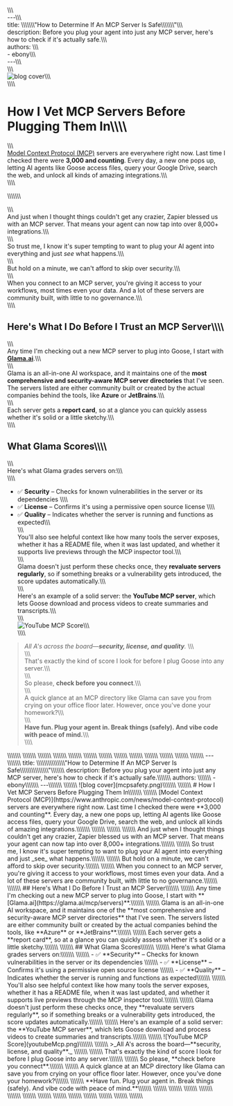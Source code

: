 \\\\\\\
---\\\\\\\
title: \\\\\\\\\\\\\\\"How to Determine If An MCP Server Is Safe\\\\\\\\\\\\\\\"\\\\\\\
description: Before you plug your agent into just any MCP server, here's how to check if it's actually safe.\\\\\\\
authors: \\\\\\\
    - ebony\\\\\\\
---\\\\\\\
\\\\\\\
![blog cover](mcpsafety.png)\\\\\\\
\\\\\\\
# How I Vet MCP Servers Before Plugging Them In\\\\\\\
\\\\\\\
[Model Context Protocol (MCP)](https://www.anthropic.com/news/model-context-protocol) servers are everywhere right now. Last time I checked there were **3,000 and counting**. Every day, a new one pops up, letting AI agents like Goose access files, query your Google Drive, search the web, and unlock all kinds of amazing integrations.\\\\\\\
\\\\\\\
<!--truncate-->\\\\\\\
\\\\\\\
And just when I thought things couldn't get any crazier, Zapier blessed us with an MCP server. That means your agent can now tap into over 8,000+ integrations.\\\\\\\
\\\\\\\
So trust me, I know it's super tempting to want to plug your AI agent into everything and just _see_ what happens.\\\\\\\
\\\\\\\
But hold on a minute, we can't afford to skip over security.\\\\\\\
\\\\\\\
When you connect to an MCP server, you're giving it access to your workflows, most times even your data. And a lot of these servers are community built, with little to no governance.\\\\\\\
\\\\\\\
## Here's What I Do Before I Trust an MCP Server\\\\\\\
\\\\\\\
Any time I'm checking out a new MCP server to plug into Goose, I start with **[Glama.ai](https://glama.ai/mcp/servers)**.\\\\\\\
\\\\\\\
Glama is an all-in-one AI workspace, and it maintains one of the **most comprehensive and security-aware MCP server directories** that I've seen. The servers listed are either community built or created by the actual companies behind the tools, like **Azure** or **JetBrains**.\\\\\\\
\\\\\\\
Each server gets a **report card**, so at a glance you can quickly assess whether it's solid or a little sketchy.\\\\\\\
\\\\\\\
## What Glama Scores\\\\\\\
\\\\\\\
Here's what Glama grades servers on:\\\\\\\
\\\\\\\
- ✅ **Security** – Checks for known vulnerabilities in the server or its dependencies  \\\\\\\
- ✅ **License** – Confirms it's using a permissive open source license  \\\\\\\
- ✅ **Quality** – Indicates whether the server is running and functions as expected\\\\\\\
\\\\\\\
You'll also see helpful context like how many tools the server exposes, whether it has a README file, when it was last updated, and whether it supports live previews through the MCP inspector tool.\\\\\\\
\\\\\\\
Glama doesn't just perform these checks once, they **revaluate servers regularly**, so if something breaks or a vulnerability gets introduced, the score updates automatically.\\\\\\\
\\\\\\\
Here's an example of a solid server: the **YouTube MCP server**, which lets Goose download and process videos to create summaries and transcripts.\\\\\\\
\\\\\\\
![YouTube MCP Score](youtubeMcp.png)\\\\\\\
\\\\\\\
>_All A's across the board—**security, license, and quality**._  \\\\\\\
\\\\\\\
That's exactly the kind of score I look for before I plug Goose into any server.\\\\\\\
\\\\\\\
So please, **check before you connect**.\\\\\\\
\\\\\\\
A quick glance at an MCP directory like Glama can save you from crying on your office floor later. However, once you've done your homework?\\\\\\\
\\\\\\\
**Have fun. Plug your agent in. Break things (safely). And vibe code with peace of mind.**\\\\\\\
\\\\\\\
<head>\\\\\\\
  <meta property=\\\\\\\\\\\\\\\"og:title\\\\\\\\\\\\\\\" content=\\\\\\\\\\\\\\\"How to Determine If An MCP Server Is Safe\\\\\\\\\\\\\\\" />\\\\\\\
  <meta property=\\\\\\\\\\\\\\\"og:type\\\\\\\\\\\\\\\" content=\\\\\\\\\\\\\\\"article\\\\\\\\\\\\\\\" />\\\\\\\
  <meta property=\\\\\\\\\\\\\\\"og:url\\\\\\\\\\\\\\\" content=\\\\\\\\\\\\\\\"https://block.github.io/goose/blog/2025/03/21/goose-vscode\\\\\\\\\\\\\\\" />\\\\\\\
  <meta property=\\\\\\\\\\\\\\\"og:description\\\\\\\\\\\\\\\" content=\\\\\\\\\\\\\\\"Before you plug your AI agent into just any MCP server, here's how to check if it's actually safe.\\\\\\\\\\\\\\\" />\\\\\\\
  <meta property=\\\\\\\\\\\\\\\"og:image\\\\\\\\\\\\\\\" content=\\\\\\\\\\\\\\\"http://block.github.io/goose/assets/images/mcpsafety-87eb7ace7163a5edbe068ff75b79a199.png\\\\\\\\\\\\\\\" />\\\\\\\
  <meta name=\\\\\\\\\\\\\\\"twitter:card\\\\\\\\\\\\\\\" content=\\\\\\\\\\\\\\\"summary_large_image\\\\\\\\\\\\\\\" />\\\\\\\
  <meta property=\\\\\\\\\\\\\\\"twitter:domain\\\\\\\\\\\\\\\" content=\\\\\\\\\\\\\\\"block.github.io/goose\\\\\\\\\\\\\\\" />\\\\\\\
  <meta name=\\\\\\\\\\\\\\\"twitter:title\\\\\\\\\\\\\\\" content=\\\\\\\\\\\\\\\"How to Determine If An MCP Server Is Safe\\\\\\\\\\\\\\\" />\\\\\\\
  <meta name=\\\\\\\\\\\\\\\"twitter:description\\\\\\\\\\\\\\\" content=\\\\\\\\\\\\\\\"Before you plug your agent into just any MCP server, here's how to check if it's actually safe.\\\\\\\\\\\\\\\" />\\\\\\\
  <meta name=\\\\\\\\\\\\\\\"twitter:image\\\\\\\\\\\\\\\" content=\\\\\\\\\\\\\\\"http://block.github.io/goose/assets/images/mcpsafety-87eb7ace7163a5edbe068ff75b79a199.png\\\\\\\\\\\\\\\" />\\\\\\\
</head>\\\\\\\
\\\\\\\
---\\\\\\\
title: \\\\\\\\\\\\\\\"How to Determine If An MCP Server Is Safe\\\\\\\\\\\\\\\"\\\\\\\
description: Before you plug your agent into just any MCP server, here's how to check if it's actually safe.\\\\\\\
authors: \\\\\\\
    - ebony\\\\\\\
---\\\\\\\
\\\\\\\
![blog cover](mcpsafety.png)\\\\\\\
\\\\\\\
# How I Vet MCP Servers Before Plugging Them In\\\\\\\
\\\\\\\
[Model Context Protocol (MCP)](https://www.anthropic.com/news/model-context-protocol) servers are everywhere right now. Last time I checked there were **3,000 and counting**. Every day, a new one pops up, letting AI agents like Goose access files, query your Google Drive, search the web, and unlock all kinds of amazing integrations.\\\\\\\
\\\\\\\
<!--truncate-->\\\\\\\
\\\\\\\
And just when I thought things couldn't get any crazier, Zapier blessed us with an MCP server. That means your agent can now tap into over 8,000+ integrations.\\\\\\\
\\\\\\\
So trust me, I know it's super tempting to want to plug your AI agent into everything and just _see_ what happens.\\\\\\\
\\\\\\\
But hold on a minute, we can't afford to skip over security.\\\\\\\
\\\\\\\
When you connect to an MCP server, you're giving it access to your workflows, most times even your data. And a lot of these servers are community built, with little to no governance.\\\\\\\
\\\\\\\
## Here's What I Do Before I Trust an MCP Server\\\\\\\
\\\\\\\
Any time I'm checking out a new MCP server to plug into Goose, I start with **[Glama.ai](https://glama.ai/mcp/servers)**.\\\\\\\
\\\\\\\
Glama is an all-in-one AI workspace, and it maintains one of the **most comprehensive and security-aware MCP server directories** that I've seen. The servers listed are either community built or created by the actual companies behind the tools, like **Azure** or **JetBrains**.\\\\\\\
\\\\\\\
Each server gets a **report card**, so at a glance you can quickly assess whether it's solid or a little sketchy.\\\\\\\
\\\\\\\
## What Glama Scores\\\\\\\
\\\\\\\
Here's what Glama grades servers on:\\\\\\\
\\\\\\\
- ✅ **Security** – Checks for known vulnerabilities in the server or its dependencies  \\\\\\\
- ✅ **License** – Confirms it's using a permissive open source license  \\\\\\\
- ✅ **Quality** – Indicates whether the server is running and functions as expected\\\\\\\
\\\\\\\
You'll also see helpful context like how many tools the server exposes, whether it has a README file, when it was last updated, and whether it supports live previews through the MCP inspector tool.\\\\\\\
\\\\\\\
Glama doesn't just perform these checks once, they **revaluate servers regularly**, so if something breaks or a vulnerability gets introduced, the score updates automatically.\\\\\\\
\\\\\\\
Here's an example of a solid server: the **YouTube MCP server**, which lets Goose download and process videos to create summaries and transcripts.\\\\\\\
\\\\\\\
![YouTube MCP Score](youtubeMcp.png)\\\\\\\
\\\\\\\
>_All A's across the board—**security, license, and quality**._  \\\\\\\
\\\\\\\
That's exactly the kind of score I look for before I plug Goose into any server.\\\\\\\
\\\\\\\
So please, **check before you connect**.\\\\\\\
\\\\\\\
A quick glance at an MCP directory like Glama can save you from crying on your office floor later. However, once you've done your homework?\\\\\\\
\\\\\\\
**Have fun. Plug your agent in. Break things (safely). And vibe code with peace of mind.**\\\\\\\
\\\\\\\
<head>\\\\\\\
  <meta property=\\\\\\\\\\\\\\\"og:title\\\\\\\\\\\\\\\" content=\\\\\\\\\\\\\\\"How to Determine If An MCP Server Is Safe\\\\\\\\\\\\\\\" />\\\\\\\
  <meta property=\\\\\\\\\\\\\\\"og:type\\\\\\\\\\\\\\\" content=\\\\\\\\\\\\\\\"article\\\\\\\\\\\\\\\" />\\\\\\\
  <meta property=\\\\\\\\\\\\\\\"og:url\\\\\\\\\\\\\\\" content=\\\\\\\\\\\\\\\"https://block.github.io/goose/blog/2025/03/21/goose-vscode\\\\\\\\\\\\\\\" />\\\\\\\
  <meta property=\\\\\\\\\\\\\\\"og:description\\\\\\\\\\\\\\\" content=\\\\\\\\\\\\\\\"Before you plug your agent into just any MCP server, here's how to check if it's actually safe.\\\\\\\\\\\\\\\" />\\\\\\\
  <meta property=\\\\\\\\\\\\\\\"og:image\\\\\\\\\\\\\\\" content=\\\\\\\\\\\\\\\"http://block.github.io/goose/assets/images/mcpsafety-87eb7ace7163a5edbe068ff75b79a199.png\\\\\\\\\\\\\\\" />\\\\\\\
  <meta name=\\\\\\\\\\\\\\\"twitter:card\\\\\\\\\\\\\\\" content=\\\\\\\\\\\\\\\"summary_large_image\\\\\\\\\\\\\\\" />\\\\\\\
  <meta property=\\\\\\\\\\\\\\\"twitter:domain\\\\\\\\\\\\\\\" content=\\\\\\\\\\\\\\\"block.github.io/goose\\\\\\\\\\\\\\\" />\\\\\\\
  <meta name=\\\\\\\\\\\\\\\"twitter:title\\\\\\\\\\\\\\\" content=\\\\\\\\\\\\\\\"How to Determine If An MCP Server Is Safe\\\\\\\\\\\\\\\" />\\\\\\\
  <meta name=\\\\\\\\\\\\\\\"twitter:description\\\\\\\\\\\\\\\" content=\\\\\\\\\\\\\\\"Before you plug your agent into just any MCP server, here's how to check if it's actually safe.\\\\\\\\\\\\\\\" />\\\\\\\
  <meta name=\\\\\\\\\\\\\\\"twitter:image\\\\\\\\\\\\\\\" content=\\\\\\\\\\\\\\\"http://block.github.io/goose/assets/images/mcpsafety-87eb7ace7163a5edbe068ff75b79a199.png\\\\\\\\\\\\\\\" />\\\\\\\
</head>\\\\\\\
